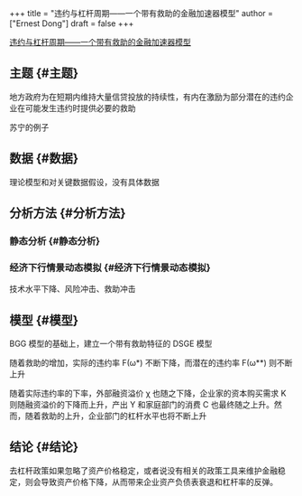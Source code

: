 +++
title = "违约与杠杆周期——一个带有救助的金融加速器模型"
author = ["Ernest Dong"]
draft = false
+++

[违约与杠杆周期——一个带有救助的金融加速器模型](/ox-hugo/违约与杠杆周期——一个带有救助的金融加速器模型_陆磊.pdf)


## 主题 {#主题}

地方政府为在短期内维持大量信贷投放的持续性，有内在激励为部分潜在的违约企业在可能发生违约时提供必要的救助

苏宁的例子


## 数据 {#数据}

理论模型和对关键数据假设，没有具体数据


## 分析方法 {#分析方法}


### 静态分析 {#静态分析}


### 经济下行情景动态模拟 {#经济下行情景动态模拟}

技术水平下降、风险冲击、救助冲击


## 模型 {#模型}

BGG 模型的基础上，建立一个带有救助特征的 DSGE 模型

随着救助的增加，实际的违约率 F(ω\*) 不断下降，而潜在的违约率 F(ω\*\*) 则不断上升

随着实际违约率的下率，外部融资溢价 χ 也随之下降，企业家的资本购买需求 K 则随融资溢价的下降而上升，产出 Y 和家庭部门的消费 C 也最终随之上升。然而，随着救助的上升，企业部门的杠杆水平也将不断上升


## 结论 {#结论}

去杠杆政策如果忽略了资产价格稳定，或者说没有相关的政策工具来维护金融稳定，则会导致资产价格下降，从而带来企业资产负债表衰退和杠杆率的反弹。